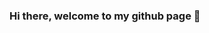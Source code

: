 ### Hi there, welcome to my github page 👋

<!--
**Carpenteri1/Carpenteri1** is a ✨ _special_ ✨ repository because its `README.md` (this file) appears on your GitHub profile.

- 🔭 I’m currently working on ... School stuff
- 🌱 I’m currently learning ... Advanced c# asp net
- ⚡ Fun fact: ... I love brusselsprouts
-->
